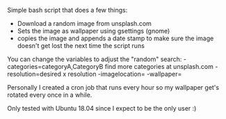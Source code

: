 Simple bash script that does a few things:
- Download a random image from unsplash.com
- Sets the image as wallpaper using gsettings (gnome)
- copies the image and appends a date stamp to make sure the image doesn't get lost the next time the script runs

You can change the variables to adjust the "random" search:
-categories=categoryA,CategoryB find more categories at unsplash.com
-resolution=desired x resolution
-imagelocation=<insert directory that you want to use for the image>
-wallpaper=<insert file name of the wallpaper>

Personally I created a cron job that runs every hour so my wallpaper get's rotated every once in a while.

Only tested with Ubuntu 18.04 since I expect to be the only user :)
